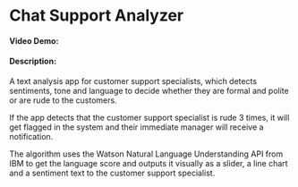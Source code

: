 # Chat Support Analyzer
#### Video Demo:  <URL HERE>
#### Description: 
A text analysis app for customer support specialists, which detects sentiments, tone and language to decide whether they are formal and polite or are rude to the customers. 

If the app detects that the customer support specialist is rude 3 times, it will get flagged in the system and their immediate manager will receive a notification.

The algorithm uses the Watson Natural Language Understanding API from IBM to get the language score and outputs it visually as a slider, a line chart and a sentiment text to the customer support specialist.